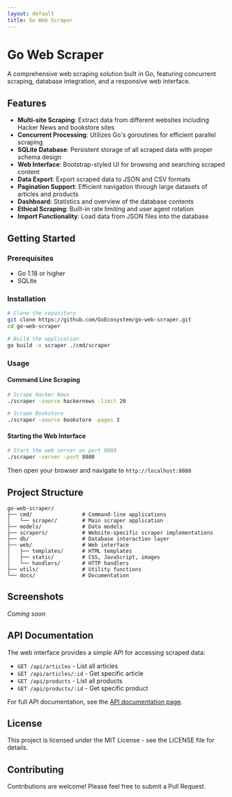 ```yaml
---
layout: default
title: Go Web Scraper
---
```


# Go Web Scraper

A comprehensive web scraping solution built in Go, featuring concurrent scraping, database integration, and a responsive web interface.

## Features

- **Multi-site Scraping**: Extract data from different websites including Hacker News and bookstore sites
- **Concurrent Processing**: Utilizes Go's goroutines for efficient parallel scraping
- **SQLite Database**: Persistent storage of all scraped data with proper schema design
- **Web Interface**: Bootstrap-styled UI for browsing and searching scraped content
- **Data Export**: Export scraped data to JSON and CSV formats
- **Pagination Support**: Efficient navigation through large datasets of articles and products
- **Dashboard**: Statistics and overview of the database contents
- **Ethical Scraping**: Built-in rate limiting and user agent rotation
- **Import Functionality**: Load data from JSON files into the database

## Getting Started

### Prerequisites

- Go 1.18 or higher
- SQLite

### Installation

```bash
# Clone the repository
git clone https://github.com/GoEcosystem/go-web-scraper.git
cd go-web-scraper

# Build the application
go build -o scraper ./cmd/scraper
```

### Usage

#### Command Line Scraping

```bash
# Scrape Hacker News
./scraper -source hackernews -limit 20

# Scrape Bookstore
./scraper -source bookstore -pages 3
```

#### Starting the Web Interface

```bash
# Start the web server on port 8080
./scraper -server -port 8080
```

Then open your browser and navigate to `http://localhost:8080`

## Project Structure

```
go-web-scraper/
├── cmd/                # Command-line applications
│   └── scraper/        # Main scraper application
├── models/             # Data models
├── scrapers/           # Website-specific scraper implementations
├── db/                 # Database interaction layer
├── web/                # Web interface
│   ├── templates/      # HTML templates
│   ├── static/         # CSS, JavaScript, images
│   └── handlers/       # HTTP handlers
├── utils/              # Utility functions
└── docs/               # Documentation
```

## Screenshots

*Coming soon*

## API Documentation

The web interface provides a simple API for accessing scraped data:

- `GET /api/articles` - List all articles
- `GET /api/articles/:id` - Get specific article
- `GET /api/products` - List all products
- `GET /api/products/:id` - Get specific product

For full API documentation, see the [API documentation page](https://goecosystem.github.io/go-web-scraper/api-documentation).

## License

This project is licensed under the MIT License - see the LICENSE file for details.

## Contributing

Contributions are welcome! Please feel free to submit a Pull Request.
